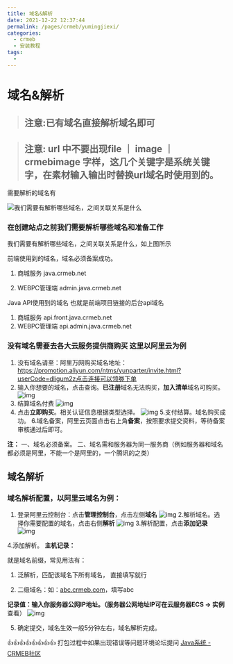 ```yaml
---
title: 域名&解析
date: 2021-12-22 12:37:44
permalink: /pages/crmeb/yumingjiexi/
categories:
  - crmeb
  - 安装教程
tags:
  - 
---
```

# 域名&解析

> ## **注意:已有域名直接解析域名即可**

>  ## 注意: url 中不要出现file ｜ image  ｜ crmebimage 字样，这几个关键字是系统关键字，在素材输入输出时替换url域名时使用到的。

需要解析的域名有

![我们需要有解析哪些域名，之间关联关系是什么](http://pic.xbdzz.cn/write/202203261416520.png)

### 在创建站点之前我们需要解析哪些域名和准备工作

我们需要有解析哪些域名，之间关联关系是什么，如上图所示

前端使用到的域名，域名必须备案成功。

1. 商城服务				java.crmeb.net

2. WEBPC管理端	admin.java.crmeb.net

Java API使用到的域名 也就是前端项目链接的后台api域名

1. 商城服务				api.front.java.crmeb.net
2. WEBPC管理端 	  api.admin.java.crmeb.net

### 没有域名需要去各大云服务提供商购买 这里以阿里云为例

1. 没有域名请至：阿里万网购买域名地址：https://promotion.aliyun.com/ntms/yunparter/invite.html?userCode=dligum2z点击连接可以领劵下单
2. 输入你想要的域名，点击查询。**已注册**域名无法购买，**加入清单**域名可购买。
   ![img](https://img.kancloud.cn/de/3d/de3df6cb4a51868d72f4007395654224_755x362.png)
3. 结算域名付费
   ![img](https://img.kancloud.cn/17/18/17186f4f1a9224dc826f3846a9ed555e_282x143.png)
4. 点击**立即购买**。相关认证信息根据类型选择。
   ![img](https://img.kancloud.cn/99/aa/99aa25465bb53b6cf26da287f911ac16_756x568.png)
   5.支付结算。域名购买成功。
   6.域名备案，阿里云页面点击右上角**备案**，按照要求提交资料，等待备案审核通过后即可。

**注：**
一、域名必须备案。
二、域名需和服务器为同一服务商（例如服务器和域名都必须是阿里，不能一个是阿里的，一个腾讯的之类）

## 域名解析

### 域名解析配置，以阿里云域名为例：

1. 登录阿里云控制台：点击**管理控制台**，点击左侧**域名**
   ![img](https://img.kancloud.cn/01/6a/016a5fbe5efb438c0a44ec22f10fb36f_162x314.png)
   2.解析域名。选择你需要配置的域名，点击右侧**解析**
   ![img](https://img.kancloud.cn/41/ca/41ca5ba5a8fa8a24415bbcecfab5cd47_755x243.png)
   3.解析配置，点击**添加记录**
   ![img](https://img.kancloud.cn/dc/06/dc06b0ef41f5f735de043b3293daf10d_377x170.png)

4.添加解析。
**主机记录：**

就是域名前缀，常见用法有：

1. 泛解析，匹配该域名下所有域名， 直接填写就行

2. 二级域名：如：[abc.crmeb.com](http://abc.crmeb.com/)，填写abc

**记录值：**输入你服务器公网IP地址。（服务器公网地址IP可在**云服务器ECS → 实例** 查看）
![img](https://img.kancloud.cn/27/93/2793b028f36056a39dc1feb2d72b51c0_504x387.png)

5. 确定提交，域名生效一般5分钟左右，域名解析完成。

👍👍👍👍👍👍👍👍 打包过程中如果出现错误等问题环境论坛提问 [Java系统 - CRMEB社区](https://q.crmeb.com/?categoryId=122&sequence=0)
